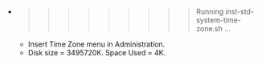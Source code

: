* >>>>>>>>> Running inst-std-system-time-zone.sh ...
  * Insert Time Zone menu in Administration.
  * Disk size = 3495720K. Space Used = 4K.
